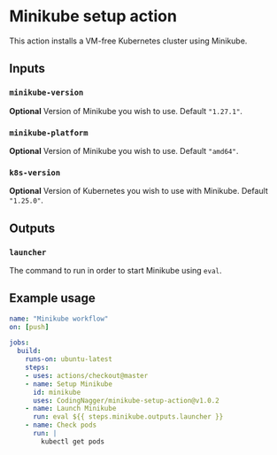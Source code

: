 # Minikube setup action

This action installs a VM-free Kubernetes cluster using Minikube.

## Inputs

### `minikube-version`

**Optional** Version of Minikube you wish to use. Default `"1.27.1"`.

### `minikube-platform`

**Optional** Version of Minikube you wish to use. Default `"amd64"`.

### `k8s-version`

**Optional** Version of Kubernetes you wish to use with Minikube. Default `"1.25.0"`.

## Outputs

### `launcher`

The command to run in order to start Minikube using `eval`.

## Example usage

```yaml
name: "Minikube workflow"
on: [push]

jobs:
  build:
    runs-on: ubuntu-latest
    steps:
    - uses: actions/checkout@master
    - name: Setup Minikube
      id: minikube
      uses: CodingNagger/minikube-setup-action@v1.0.2
    - name: Launch Minikube
      run: eval ${{ steps.minikube.outputs.launcher }}
    - name: Check pods
      run: |
        kubectl get pods
```
